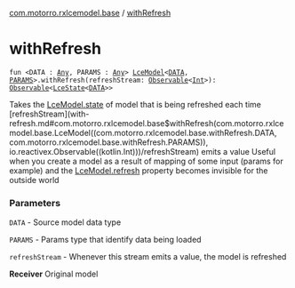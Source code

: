 [com.motorro.rxlcemodel.base](index.md) / [withRefresh](./with-refresh.md)

# withRefresh

`fun <DATA : `[`Any`](https://kotlinlang.org/api/latest/jvm/stdlib/kotlin/-any/index.html)`, PARAMS : `[`Any`](https://kotlinlang.org/api/latest/jvm/stdlib/kotlin/-any/index.html)`> `[`LceModel`](-lce-model/index.md)`<`[`DATA`](with-refresh.md#DATA)`, `[`PARAMS`](with-refresh.md#PARAMS)`>.withRefresh(refreshStream: `[`Observable`](http://reactivex.io/RxJava/2.x/javadoc/io/reactivex/Observable.html)`<`[`Int`](https://kotlinlang.org/api/latest/jvm/stdlib/kotlin/-int/index.html)`>): `[`Observable`](http://reactivex.io/RxJava/2.x/javadoc/io/reactivex/Observable.html)`<`[`LceState`](-lce-state/index.md)`<`[`DATA`](with-refresh.md#DATA)`>>`

Takes the [LceModel.state](-lce-model/state.md) of model that is being refreshed each time [refreshStream](with-refresh.md#com.motorro.rxlcemodel.base$withRefresh(com.motorro.rxlcemodel.base.LceModel((com.motorro.rxlcemodel.base.withRefresh.DATA, com.motorro.rxlcemodel.base.withRefresh.PARAMS)), io.reactivex.Observable((kotlin.Int)))/refreshStream) emits a value
Useful when you create a model as a result of mapping of some input (params for example) and the
[LceModel.refresh](-lce-model/refresh.md) property becomes invisible for the outside world

### Parameters

`DATA` - Source model data type

`PARAMS` - Params type that identify data being loaded

`refreshStream` - Whenever this stream emits a value, the model is refreshed

**Receiver**
Original model

